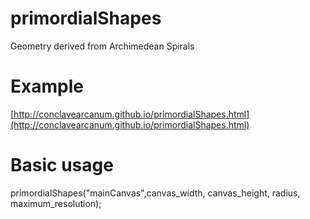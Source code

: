 # primordialShapes
Geometry derived from Archimedean Spirals

# Example
[http://conclavearcanum.github.io/primordialShapes.html](http://conclavearcanum.github.io/primordialShapes.html)

# Basic usage
primordialShapes("mainCanvas",canvas_width, canvas_height, radius, maximum_resolution);
